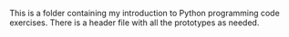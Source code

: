 This is a folder containing my introduction to Python programming code exercises.
There is a header file with all the prototypes as needed.
